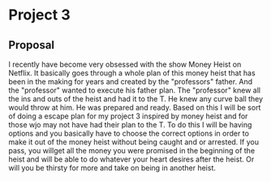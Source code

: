 # Project 3
## Proposal

I recently have become very obsessed with the show Money Heist on Netflix. It basically goes through a whole plan of this money heist that has been in the making for years and created by the "professors" father. And the "professor" wanted to execute his father plan. The "professor" knew all the ins and outs of the heist and had it to the T. He knew any curve ball they would throw at him. He was prepared and ready. Based on this I will be sort of doing a escape plan for my project 3 inspired by money heist and for those wjo may not have had their plan to the T. To do this I will be having options and you basically have to choose the correct options in order to make it out of the money heist without being caught and or arrested. If you pass, you willget all the money you were promised in the beginning of the heist and will be able to do whatever your heart desires after the heist. Or will you be thirsty for more and take on being in another heist. 
